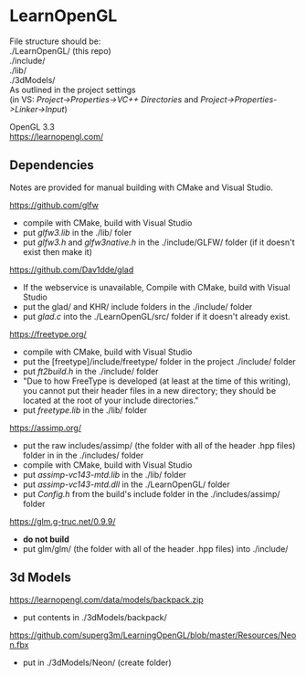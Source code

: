 # LearnOpenGL

File structure should be:\
./LearnOpenGL/ (this repo)\
./include/\
./lib/\
./3dModels/\
As outlined in the project settings\
(in VS: *Project->Properties->VC++ Directories* and *Project->Properties->Linker->Input*)

OpenGL 3.3\
https://learnopengl.com/

## Dependencies
Notes are provided for manual building with CMake and Visual Studio.

https://github.com/glfw
- compile with CMake, build with Visual Studio
- put *glfw3.lib* in the ./lib/ foler
- put *glfw3.h* and *glfw3native.h* in the ./include/GLFW/ folder (if it doesn't exist then make it)

https://github.com/Dav1dde/glad
- If the webservice is unavailable, Compile with CMake, build with Visual Studio
- put the glad/ and KHR/ include folders in the ./include/ folder
- put *glad.c* into the ./LearnOpenGL/src/ folder if it doesn't already exist.

https://freetype.org/
- compile with CMake, build with Visual Studio
- put the [freetype]/include/freetype/ folder in the project ./include/ folder
- put *ft2build.h* in the ./include/ folder
-   "Due to how FreeType is developed (at least at the time of this writing), you cannot put their header files in a new directory; they should be located at the root of your include directories."
- put *freetype.lib* in the ./lib/ folder

https://assimp.org/
- put the raw includes/assimp/ (the folder with all of the header .hpp files) folder in in the ./includes/ folder
- compile with CMake, build with Visual Studio
- put *assimp-vc143-mtd.lib* in the ./lib/ folder
- put *assimp-vc143-mtd.dll* in the ./LearnOpenGL/ folder
- put *Config.h* from the build's include folder in the ./includes/assimp/ folder

https://glm.g-truc.net/0.9.9/
- **do not build**
- put glm/glm/ (the folder with all of the header .hpp files) into ./include/ 

## 3d Models
https://learnopengl.com/data/models/backpack.zip
- put contents in ./3dModels/backpack/

https://github.com/superg3m/LearningOpenGL/blob/master/Resources/Neon.fbx
- put in ./3dModels/Neon/ (create folder)
